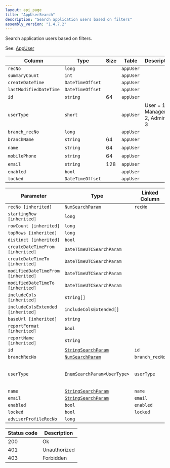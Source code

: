 ```yaml
---
layout: api_page
title: "AppUserSearch"
description: "Search application users based on filters"
assembly_version: "1.4.7.2"
---
```


Search application users based on filters.

See: [AppUser](AppUser.html)

| Column | Type | Size | Table | Description |
| ------ | ---- | ---- | ----- | ----------- |
| `recNo` | `long` |  | `appUser` | 
| `summaryCount` | `int` |  | `appUser` | 
| `createDateTime` | `DateTimeOffset` |  | `appUser` | 
| `lastModifiedDateTime` | `DateTimeOffset` |  | `appUser` | 
| `id` | `string` | 64 | `appUser` | 
| `userType` | `short` |  | `appUser` | User = 1, Manager = 2, Admin = 3
| `branch_recNo` | `long` |  | `appUser` | 
| `branchName` | `string` | 64 | `appUser` | 
| `name` | `string` | 64 | `appUser` | 
| `mobilePhone` | `string` | 64 | `appUser` | 
| `email` | `string` | 128 | `appUser` | 
| `enabled` | `bool` |  | `appUser` | 
| `locked` | `DateTimeOffset` |  | `appUser` | 

| Parameter | Type | Linked Column | Description |
| --------- | ---- | ------------- | ----------- |
| `recNo [inherited]` | [`NumSearchParam`](NumSearchParam) | `recNo` | 
| `startingRow [inherited]` | `long` |  | 
| `rowCount [inherited]` | `long` |  | 
| `topRows [inherited]` | `long` |  | 
| `distinct [inherited]` | `bool` |  | 
| `createDateTimeFrom [inherited]` | `DateTimeUTCSearchParam` |  | 
| `createDateTimeTo [inherited]` | `DateTimeUTCSearchParam` |  | 
| `modifiedDateTimeFrom [inherited]` | `DateTimeUTCSearchParam` |  | 
| `modifiedDateTimeTo [inherited]` | `DateTimeUTCSearchParam` |  | 
| `includeCols [inherited]` | `string[]` |  | 
| `includeColsExtended [inherited]` | `includeColsExtended[]` |  | 
| `baseUrl [inherited]` | `string` |  | 
| `reportFormat [inherited]` | `bool` |  | 
| `reportName [inherited]` | `string` |  | 
| `id` | [`StringSearchParam`](StringSearchParam) | `id` | 
| `branchRecNo` | [`NumSearchParam`](NumSearchParam) | `branch_recNo` | 
| `userType` | `EnumSearchParam<UserType>` | `userType` | User = 1, Manager = 2, Admin = 3
| `name` | [`StringSearchParam`](StringSearchParam) | `name` | 
| `email` | [`StringSearchParam`](StringSearchParam) | `email` | 
| `enabled` | `bool` | `enabled` | 
| `locked` | `bool` | `locked` | 
| `advisorProfileRecNo` | `long` |  | 

| Status code | Description |
| ----------- | ----------- |
| 200 | Ok |
| 401 | Unauthorized |
| 403 | Forbidden |


